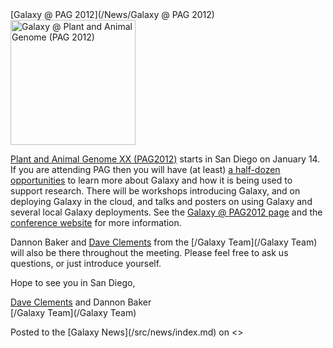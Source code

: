 <div class='newsItemHeader'>[Galaxy @ PAG 2012](/News/Galaxy @ PAG 2012)</div>

<div class='right'><a href='/Events/PAG2012/'><img src='/Events/PAG2012/PAG2012.png' alt='Galaxy @ Plant and Animal Genome (PAG 2012)' width="200" /></a></div>

[Plant and Animal Genome XX (PAG2012)](/src/events/pag2012/index.md) starts in San Diego on January 14.  If you are attending PAG then you will have (at least) [a half-dozen opportunities](/src/events/pag2012/index.md) to learn more about Galaxy and how it is being used to support research.  There will be workshops introducing Galaxy, and on deploying Galaxy in the cloud, and talks and posters on using Galaxy and several local Galaxy deployments.  See the [Galaxy @ PAG2012 page](/src/events/pag2012/index.md) and the [conference website](http://www.intlpag.org/) for more information.

Dannon Baker and [Dave Clements](/src/people/dave-clements/index.md) from the [/Galaxy Team](/Galaxy Team) will also be there throughout the meeting.  Please feel free to ask us questions, or just introduce yourself.

Hope to see you in San Diego,

[Dave Clements](/src/people/dave-clements/index.md) and Dannon Baker<br />
[/Galaxy Team](/Galaxy Team)

<div class='newsItemFooter'>Posted to the [Galaxy News](/src/news/index.md) on <<Date(2012-01-06T23:40:04Z)>></div>

